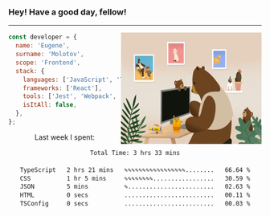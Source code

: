 ### Hey! Have a good day, fellow!
---
<img align='right' alt='GIF' vertical-align='center' src='./src/giphy.gif' width='280px' height='222px'/>

```javascript
const developer = {
  name: 'Eugene',
  surname: 'Molotov',
  scope: 'Frontend',
  stack: {
    languages: ['JavaScript', 'TypeScript'],
    frameworks: ['React'],
    tools: ['Jest', 'Webpack', 'Sass'],
    isItAll: false,
  },
};
```
<p align="center">
  Last week I spent:
</p>
<div align="center">
<!--START_SECTION:waka-->

```txt
Total Time: 3 hrs 33 mins

TypeScript   2 hrs 21 mins   ✎✎✎✎✎✎✎✎✎✎✎✎✎✎✎✎✎........   66.64 %
CSS          1 hr 5 mins     ✎✎✎✎✎✎✎✎.................   30.59 %
JSON         5 mins          ✎........................   02.63 %
HTML         0 secs          .........................   00.11 %
TSConfig     0 secs          .........................   00.03 %
```

<!--END_SECTION:waka-->

